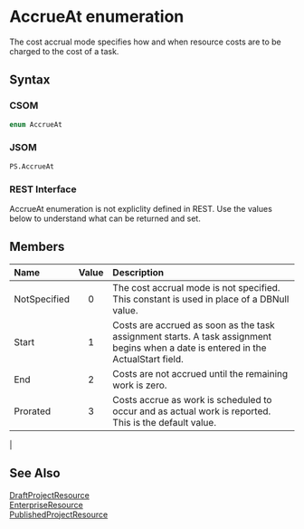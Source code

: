 [comment]: # (Name:AccrueAt)
[comment]: # (Type:Enum)
[comment]: # (Status:Verified)


# <a name="name"></a>AccrueAt enumeration



<a name="description"></a>The cost accrual mode specifies how and when resource costs are to be charged to the cost of a task.

## <a name="syntax"></a>Syntax


### CSOM

```C#
enum AccrueAt 
```
### JSOM

```
PS.AccrueAt
```
### REST Interface

AccrueAt enumeration is not expliclity defined in REST.  Use the values below to understand what can be returned and set.


## <a name="members"></a>Members



<a name="enumMembers"></a>

|**Name**|**Value**|**Description**|
|:------ |:----: |:----- |
|<a name="NotSpecified"></a>NotSpecified|0| The cost accrual mode is not specified. This constant is used in place of a DBNull value.|
|<a name="Start"></a>Start|1| Costs are accrued as soon as the task assignment starts. A task assignment begins when a date is entered in the ActualStart field.|
|<a name="End"></a>End|2| Costs are not accrued until the remaining work is zero.|
|<a name="Prorated"></a>Prorated|3| Costs accrue as work is scheduled to occur and as actual work is reported. This is the default value.
|




## <a name="seeAlso"></a>See Also

[DraftProjectResource](DraftProjectResource.md)<br/>
[EnterpriseResource](EnterpriseResource.md)<br/>
[PublishedProjectResource](PublishedProjectResource.md)<br/>
